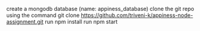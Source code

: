 create a mongodb database (name: appiness_database) 
clone the git repo using the command
    git clone https://github.com/triveni-k/appiness-node-assignment.git
run npm install
run npm start